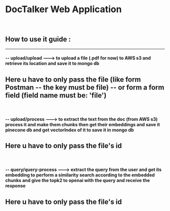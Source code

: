 <h1> DocTalker Web Application</h1>
<br>
<h2> How to use it guide :</h2>
<hr>
<h4> -- upload/upload ---> to upload a file (.pdf for now) to AWS s3 and retrieve its location and save it to mongo db</h4>
<h2> Here u have to only pass the file (like form Postman -- the key must be file) -- or form a form field (field name must be: 'file')</h2>
<br>
<h4> -- upload/process ---> to extract the text from the doc (from AWS s3) process it and make them chunks then get their embeddings and save it pinecone db and get vectorIndex of it to save it in mongo db</h4>
<h2> Here u have to only pass the file's id </h2>
<br>
<h4> -- query/query-process ---> extract the query from the user and get its embedding to perform a similarity search according to the embedded chunks and give the topk2 to openai with the query and receive the response </h4>
<h2> Here u have to only pass the file's id </h2>
<br>
